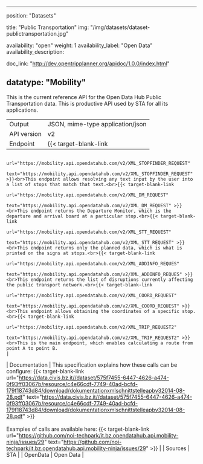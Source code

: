 

---
position: "Datasets"

title: "Public Transportation"
img: "/img/datasets/dataset-publictransportation.jpg"

availability: "open"
weight: 1
availability_label: "Open Data"
availability_description: 

doc_link: "http://dev.opentripplanner.org/apidoc/1.0.0/index.html"


datatype: "Mobility"
---

This is the current reference API for the Open Data Hub Public Transportation data. This is productive API used by STA for all its applications.

|             |                                                                                                                                                                                                                                                       |
| :---------- | ----------------------------------------------------------------------------------------------------------------------------------------------------------------------------------------------------------------------------------------------------- |
| Output      | JSON, mime-type application/json                                                                                                                                                                                                                      |
| API version | v2                                                                                                                                                                                                                                                    |
| Endpoint | {{< target-blank-link
                        url="https://mobility.api.opendatahub.com/v2/XML_STOPFINDER_REQUEST"
                        text="https://mobility.api.opendatahub.com/v2/XML_STOPFINDER_REQUEST" >}}<br>This endpoint allows resolving any text input by the user into a list of stops that match that text.<br>{{< target-blank-link
                        url="https://mobility.api.opendatahub.com/v2/XML_DM_REQUEST"
                        text="https://mobility.api.opendatahub.com/v2/XML_DM_REQUEST" >}}<br>This endpoint returns the Departure Monitor, which is the departure and arrival board at a particular stop.<br>{{< target-blank-link
                        url="https://mobility.api.opendatahub.com/v2/XML_STT_REQUEST"
                        text="https://mobility.api.opendatahub.com/v2/XML_STT_REQUEST" >}}<br>This endpoint returns only the planned data, which is what is printed on the signs at stops.<br>{{< target-blank-link
                        url="https://mobility.api.opendatahub.com/v2/XML_ADDINFO_REQUES"
                        text="https://mobility.api.opendatahub.com/v2/XML_ADDINFO_REQUES" >}}<br>This endpoint returns the list of disruptions currently affecting the public transport network.<br>{{< target-blank-link
                        url="https://mobility.api.opendatahub.com/v2/XML_COORD_REQUEST"
                        text="https://mobility.api.opendatahub.com/v2/XML_COORD_REQUEST" >}}<br>This endpoint allows obtaining the coordinates of a specific stop.<br>{{< target-blank-link
                        url="https://mobility.api.opendatahub.com/v2/XML_TRIP_REQUEST2"
                        text="https://mobility.api.opendatahub.com/v2/XML_TRIP_REQUEST2" >}}<br>This is the main endpoint, which enables calculating a route from point A to point B.                                                                                                                                                                                                             |
| Documentation | This specification explains how these calls can be configure: {{< target-blank-link
                        url="https://data.civis.bz.it//dataset/575f7455-6447-4626-a474-0f93ff03067b/resource/c4e66cdf-7749-40ad-bcfd-179f18743d84/download/dokumentationxmlschnittstelleapbv32014-08-28.pdf"
                        text="https://data.civis.bz.it//dataset/575f7455-6447-4626-a474-0f93ff03067b/resource/c4e66cdf-7749-40ad-bcfd-179f18743d84/download/dokumentationxmlschnittstelleapbv32014-08-28.pdf" >}}<br><br>Examples of calls are available here: {{< target-blank-link
                        url="https://github.com/noi-techpark/it.bz.opendatahub.api.mobility-ninja/issues/29"
                        text="https://github.com/noi-techpark/it.bz.opendatahub.api.mobility-ninja/issues/29" >}} |
| Sources     | STA                                                                                                                                                                                            |
| OpenData    | Open Data                                                                                                                                                                                                                                             |
